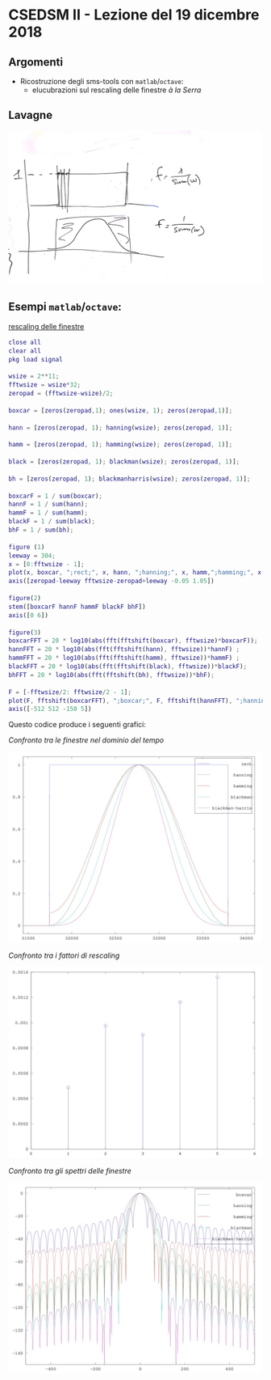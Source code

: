 # CSEDSM II - Lezione del 19 dicembre 2018

## Argomenti

* Ricostruzione degli sms-tools con `matlab`/`octave`:
  * elucubrazioni sul rescaling delle finestre *à la Serra*

## Lavagne

![whiteboard 1](./BN_II_CSEDSM_2_2018-12-19_11.05.35_1.jpg)

## Esempi `matlab`/`octave`:

[rescaling delle finestre](./window_scaling.m)

```matlab
close all
clear all
pkg load signal

wsize = 2**11;
fftwsize = wsize*32;
zeropad = (fftwsize-wsize)/2;

boxcar = [zeros(zeropad,1); ones(wsize, 1); zeros(zeropad,1)];

hann = [zeros(zeropad, 1); hanning(wsize); zeros(zeropad, 1)];

hamm = [zeros(zeropad, 1); hamming(wsize); zeros(zeropad, 1)];

black = [zeros(zeropad, 1); blackman(wsize); zeros(zeropad, 1)];

bh = [zeros(zeropad, 1); blackmanharris(wsize); zeros(zeropad, 1)];

boxcarF = 1 / sum(boxcar);
hannF = 1 / sum(hann);
hammF = 1 / sum(hamm);
blackF = 1 / sum(black);
bhF = 1 / sum(bh);

figure (1)
leeway = 304;
x = [0:fftwsize - 1];
plot(x, boxcar, ";rect;", x, hann, ";hanning;", x, hamm,";hamming;", x, black,";blackman;", x, bh, ";blackman-harris;")
axis([zeropad-leeway fftwsize-zeropad+leeway -0.05 1.05])

figure(2)
stem([boxcarF hannF hammF blackF bhF]) 
axis([0 6])

figure(3)
boxcarFFT = 20 * log10(abs(fft(fftshift(boxcar), fftwsize)*boxcarF));
hannFFT = 20 * log10(abs(fft(fftshift(hann), fftwsize))*hannF) ;
hammFFT = 20 * log10(abs(fft(fftshift(hamm), fftwsize))*hammF) ;
blackFFT = 20 * log10(abs(fft(fftshift(black), fftwsize))*blackF);
bhFFT = 20 * log10(abs(fft(fftshift(bh), fftwsize))*bhF);

F = [-fftwsize/2: fftwsize/2 - 1];
plot(F, fftshift(boxcarFFT), ";boxcar;", F, fftshift(hannFFT), ";hanning;", F, fftshift(hammFFT), ";hamming;", F, fftshift(blackFFT), ";blackman;", F, fftshift(bhFFT), ";blackman-harris;")
axis([-512 512 -150 5])
```

Questo codice produce i seguenti grafici:

*Confronto tra le finestre nel dominio del tempo*

![confronto tra finestre (dominio del tempo)](./confronto_finestre.jpg)

*Confronto tra i fattori di rescaling*

![confronto fra i rescaling](./confronto_rescaling.jpg)

*Confronto tra gli spettri delle finestre*

![confronto fft finestre](./confronto_fft_finestre.jpg)

